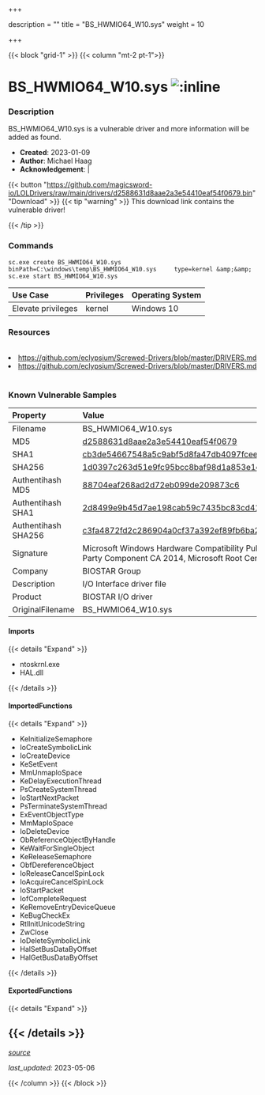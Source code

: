 +++

description = ""
title = "BS_HWMIO64_W10.sys"
weight = 10

+++


{{< block "grid-1" >}}
{{< column "mt-2 pt-1">}}


# BS_HWMIO64_W10.sys ![:inline](/images/twitter_verified.png) 


### Description

BS_HWMIO64_W10.sys is a vulnerable driver and more information will be added as found.

- **Created**: 2023-01-09
- **Author**: Michael Haag
- **Acknowledgement**:  | [](https://twitter.com/)

{{< button "https://github.com/magicsword-io/LOLDrivers/raw/main/drivers/d2588631d8aae2a3e54410eaf54f0679.bin" "Download" >}}
{{< tip "warning" >}}
This download link contains the vulnerable driver!

{{< /tip >}}

### Commands

```
sc.exe create BS_HWMIO64_W10.sys binPath=C:\windows\temp\BS_HWMIO64_W10.sys     type=kernel &amp;&amp; sc.exe start BS_HWMIO64_W10.sys
```

| Use Case | Privileges | Operating System | 
|:---- | ---- | ---- |
| Elevate privileges | kernel | Windows 10 |

### Resources
<br>
<li><a href=" https://github.com/eclypsium/Screwed-Drivers/blob/master/DRIVERS.md"> https://github.com/eclypsium/Screwed-Drivers/blob/master/DRIVERS.md</a></li>
<li><a href="https://github.com/eclypsium/Screwed-Drivers/blob/master/DRIVERS.md">https://github.com/eclypsium/Screwed-Drivers/blob/master/DRIVERS.md</a></li>
<br>

### Known Vulnerable Samples

| Property           | Value |
|:-------------------|:------|
| Filename           | BS_HWMIO64_W10.sys |
| MD5                | [d2588631d8aae2a3e54410eaf54f0679](https://www.virustotal.com/gui/file/d2588631d8aae2a3e54410eaf54f0679) |
| SHA1               | [cb3de54667548a5c9abf5d8fa47db4097fcee9f1](https://www.virustotal.com/gui/file/cb3de54667548a5c9abf5d8fa47db4097fcee9f1) |
| SHA256             | [1d0397c263d51e9fc95bcc8baf98d1a853e1c0401cd0e27c7bf5da3fba1c93a8](https://www.virustotal.com/gui/file/1d0397c263d51e9fc95bcc8baf98d1a853e1c0401cd0e27c7bf5da3fba1c93a8) |
| Authentihash MD5   | [88704eaf268ad2d72eb099de209873c6](https://www.virustotal.com/gui/search/authentihash%253A88704eaf268ad2d72eb099de209873c6) |
| Authentihash SHA1  | [2d8499e9b45d7ae198cab59c7435bc83cd4162a0](https://www.virustotal.com/gui/search/authentihash%253A2d8499e9b45d7ae198cab59c7435bc83cd4162a0) |
| Authentihash SHA256| [c3fa4872fd2c286904a0cf37a392ef89fb6ba2a84fc9e1b66c70e0cb5ae28efa](https://www.virustotal.com/gui/search/authentihash%253Ac3fa4872fd2c286904a0cf37a392ef89fb6ba2a84fc9e1b66c70e0cb5ae28efa) |
| Signature         | Microsoft Windows Hardware Compatibility Publisher, Microsoft Windows Third Party Component CA 2014, Microsoft Root Certificate Authority 2010   |
| Company           | BIOSTAR Group |
| Description       | I/O Interface driver file |
| Product           | BIOSTAR I/O driver |
| OriginalFilename  | BS_HWMIO64_W10.sys |


#### Imports
{{< details "Expand" >}}
* ntoskrnl.exe
* HAL.dll

{{< /details >}}
#### ImportedFunctions
{{< details "Expand" >}}
* KeInitializeSemaphore
* IoCreateSymbolicLink
* IoCreateDevice
* KeSetEvent
* MmUnmapIoSpace
* KeDelayExecutionThread
* PsCreateSystemThread
* IoStartNextPacket
* PsTerminateSystemThread
* ExEventObjectType
* MmMapIoSpace
* IoDeleteDevice
* ObReferenceObjectByHandle
* KeWaitForSingleObject
* KeReleaseSemaphore
* ObfDereferenceObject
* IoReleaseCancelSpinLock
* IoAcquireCancelSpinLock
* IoStartPacket
* IofCompleteRequest
* KeRemoveEntryDeviceQueue
* KeBugCheckEx
* RtlInitUnicodeString
* ZwClose
* IoDeleteSymbolicLink
* HalSetBusDataByOffset
* HalGetBusDataByOffset

{{< /details >}}
#### ExportedFunctions
{{< details "Expand" >}}

{{< /details >}}
-----



[*source*](https://github.com/magicsword-io/LOLDrivers/tree/main/yaml/bs_hwmio64_w10.yaml)

*last_updated:* 2023-05-06








{{< /column >}}
{{< /block >}}
